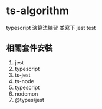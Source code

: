 # ts-algorithm

typescript 演算法練習
並寫下 jest test

## 相關套件安裝

1. jest
2. typescript
3. ts-jest
4. ts-node
5. typescript
6. nodemon
7. @types/jest
